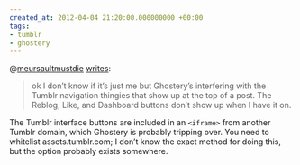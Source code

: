 ```yaml
---
created_at: 2012-04-04 21:20:00.000000000 +00:00
tags:
- tumblr
- ghostery
---
```


@[meursaultmustdie](http://meursaultmustdie.tumblr.com/)
[writes](http://meursaultmustdie.tumblr.com/post/20484516310/ok-i-dont-know-if-its-just-me-but-ghosterys):

> ok I don’t know if it’s just me but Ghostery’s interfering with the
> Tumblr navigation thingies that show up at the top of a post. The
> Reblog, Like, and Dashboard buttons don’t show up when I have it on.

The Tumblr interface buttons are included in an `<iframe>` from another
Tumblr domain, which Ghostery is probably tripping over. You need to
whitelist assets.tumblr.com; I don’t know the exact method for doing
this, but the option probably exists somewhere.
